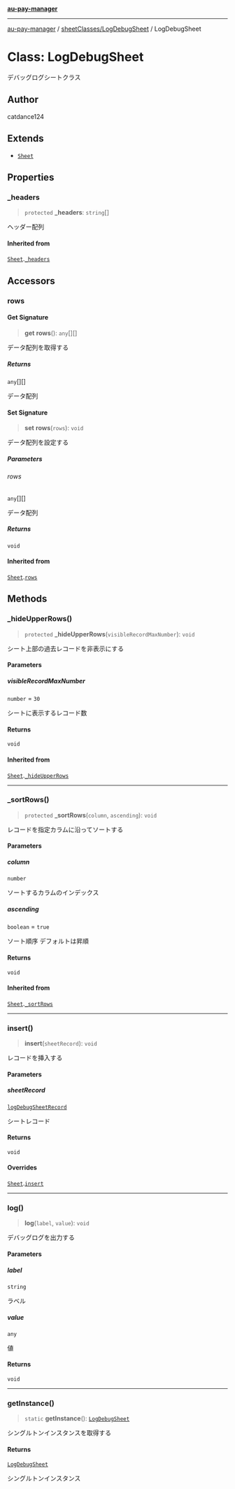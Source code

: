 [**au-pay-manager**](../../../README.md)

***

[au-pay-manager](../../../README.md) / [sheetClasses/LogDebugSheet](../README.md) / LogDebugSheet

# Class: LogDebugSheet

デバッグログシートクラス

## Author

catdance124

## Extends

- [`Sheet`](../../_Sheet/classes/Sheet.md)

## Properties

### \_headers

> `protected` **\_headers**: `string`[]

ヘッダー配列

#### Inherited from

[`Sheet`](../../_Sheet/classes/Sheet.md).[`_headers`](../../_Sheet/classes/Sheet.md#_headers)

## Accessors

### rows

#### Get Signature

> **get** **rows**(): `any`[][]

データ配列を取得する

##### Returns

`any`[][]

データ配列

#### Set Signature

> **set** **rows**(`rows`): `void`

データ配列を設定する

##### Parameters

###### rows

`any`[][]

データ配列

##### Returns

`void`

#### Inherited from

[`Sheet`](../../_Sheet/classes/Sheet.md).[`rows`](../../_Sheet/classes/Sheet.md#rows)

## Methods

### \_hideUpperRows()

> `protected` **\_hideUpperRows**(`visibleRecordMaxNumber`): `void`

シート上部の過去レコードを非表示にする

#### Parameters

##### visibleRecordMaxNumber

`number` = `30`

シートに表示するレコード数

#### Returns

`void`

#### Inherited from

[`Sheet`](../../_Sheet/classes/Sheet.md).[`_hideUpperRows`](../../_Sheet/classes/Sheet.md#_hideupperrows)

***

### \_sortRows()

> `protected` **\_sortRows**(`column`, `ascending`): `void`

レコードを指定カラムに沿ってソートする

#### Parameters

##### column

`number`

ソートするカラムのインデックス

##### ascending

`boolean` = `true`

ソート順序 デフォルトは昇順

#### Returns

`void`

#### Inherited from

[`Sheet`](../../_Sheet/classes/Sheet.md).[`_sortRows`](../../_Sheet/classes/Sheet.md#_sortrows)

***

### insert()

> **insert**(`sheetRecord`): `void`

レコードを挿入する

#### Parameters

##### sheetRecord

[`logDebugSheetRecord`](../../../interfaces/interfaces/logDebugSheetRecord.md)

シートレコード

#### Returns

`void`

#### Overrides

[`Sheet`](../../_Sheet/classes/Sheet.md).[`insert`](../../_Sheet/classes/Sheet.md#insert)

***

### log()

> **log**(`label`, `value`): `void`

デバッグログを出力する

#### Parameters

##### label

`string`

ラベル

##### value

`any`

値

#### Returns

`void`

***

### getInstance()

> `static` **getInstance**(): [`LogDebugSheet`](LogDebugSheet.md)

シングルトンインスタンスを取得する

#### Returns

[`LogDebugSheet`](LogDebugSheet.md)

シングルトンインスタンス
